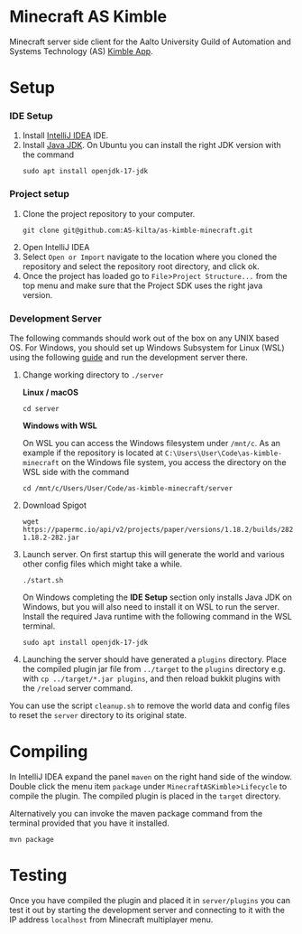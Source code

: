 # Minecraft AS Kimble

Minecraft server side client for the Aalto University Guild of Automation and Systems Technology (AS) [Kimble App](https://github.com/Spoam/as-kimble-mobiili).


# Setup

### IDE Setup
1. Install [IntelliJ IDEA](https://www.jetbrains.com/idea/) IDE.
2. Install [Java JDK](https://www.oracle.com/java/technologies/downloads/#java17). On Ubuntu you can install
the right JDK version with the command
    ```
    sudo apt install openjdk-17-jdk
    ```


### Project setup
1. Clone the project repository to your computer.
   ```
   git clone git@github.com:AS-kilta/as-kimble-minecraft.git
   ```
2. Open IntelliJ IDEA
3. Select `Open or Import` navigate to the location where you cloned the repository and select the repository root directory,
and click ok.
4. Once the project has loaded go to `File`>`Project Structure...` from the top menu and make sure that the Project SDK
uses the right java version.


### Development Server
The following commands should work out of the box on any UNIX based OS. For Windows, you should set up Windows Subsystem for Linux (WSL)
using the following [guide](https://docs.microsoft.com/en-us/windows/wsl/install-win10) and run the development server there.
1. Change working directory to `./server`
    
    **Linux / macOS**
    ```
    cd server
    ```
    **Windows with WSL**
    
    On WSL you can access the Windows filesystem under `/mnt/c`. As an example if the repository is located at
    `C:\Users\User\Code\as-kimble-minecraft` on the Windows file system, you access the directory on the WSL side with the command
    ```
    cd /mnt/c/Users/User/Code/as-kimble-minecraft/server
    ```
   
2. Download Spigot
    ```
    wget https://papermc.io/api/v2/projects/paper/versions/1.18.2/builds/282/downloads/paper-1.18.2-282.jar
    ```
   
3. Launch server. On first startup this will generate the world and various other config files which might take a while.
    ```
    ./start.sh
    ```
    On Windows completing the **IDE Setup** section only installs Java JDK on Windows, but you will also need to install it on WSL to run the server.
    Install the required Java runtime with the following command in the WSL terminal.
    ```
    sudo apt install openjdk-17-jdk
    ```
   
4. Launching the server should have generated a `plugins` directory. Place the compiled plugin jar file from `../target` to the `plugins`
directory e.g. with `cp ../target/*.jar plugins`, and then reload bukkit plugins with the `/reload` server command.    

You can use the script `cleanup.sh` to remove the world data and config files to reset the `server` directory to its original state.


# Compiling

In IntelliJ IDEA expand the panel `maven` on the right hand side of the window. Double click the menu item `package`
under `MinecraftASKimble`>`Lifecycle` to compile the plugin. The compiled plugin is placed in the `target` directory.

Alternatively you can invoke the maven package command from the terminal provided that you have it installed.
   ```
   mvn package
   ```

# Testing

Once you have compiled the plugin and placed it in `server/plugins` you can test it out by starting the development server and
connecting to it with the IP address `localhost` from Minecraft multiplayer menu.
